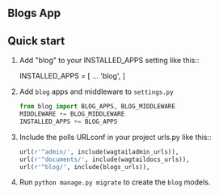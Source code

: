 ## Blogs App

Quick start
-----------

1. Add "blog" to your INSTALLED_APPS setting like this::

    INSTALLED_APPS = [
        ...
        'blog',
    ]
    
2. Add `blog` apps and middleware to `settings.py`
    ```python
    from blog import BLOG_APPS, BLOG_MIDDLEWARE
    MIDDLEWARE += BLOG_MIDDLEWARE
    INSTALLED_APPS += BLOG_APPS
    ```

3. Include the polls URLconf in your project urls.py like this::

    ```python
    url(r'^admin/', include(wagtailadmin_urls)),
    url(r'^documents/', include(wagtaildocs_urls)),
    url(r'^blog/', include(blogs_urls)),
    ```

4. Run `python manage.py migrate` to create the `blog` models.
